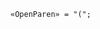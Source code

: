 <!-- This file is generated automatically by infrastructure scripts. Please don't edit by hand. -->

```{ .ebnf .slang-ebnf #OpenParen }
«OpenParen» = "(";
```
